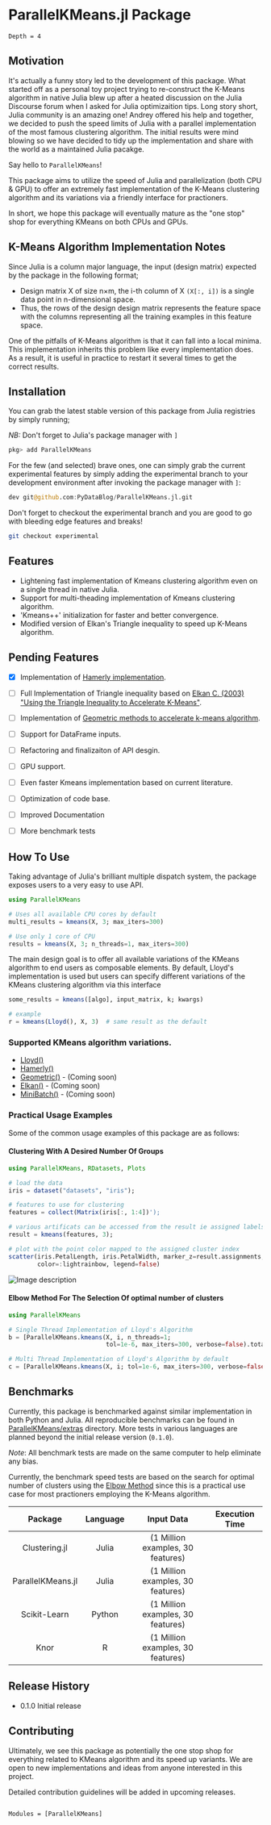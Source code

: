 # ParallelKMeans.jl Package

```@contents
Depth = 4
```

## Motivation
It's actually a funny story led to the development of this package.
What started off as a personal toy project trying to re-construct the K-Means algorithm in native Julia blew up after a heated discussion on the Julia Discourse forum when I asked for Julia optimizaition tips. Long story short, Julia community is an amazing one! Andrey offered his help and together, we decided to push the speed limits of Julia with a parallel implementation of the most famous clustering algorithm. The initial results were mind blowing so we have decided to tidy up the implementation and share with the world as a maintained Julia pacakge. 

Say hello to `ParallelKMeans`!

This package aims to utilize the speed of Julia and parallelization (both CPU & GPU) to offer an extremely fast implementation of the K-Means clustering algorithm and its variations via a friendly interface for practioners.

In short, we hope this package will eventually mature as the "one stop" shop for everything KMeans on both CPUs and GPUs.

## K-Means Algorithm Implementation Notes
Since Julia is a column major language, the input (design matrix) expected by the package in the following format;

- Design matrix X of size n×m, the i-th column of X `(X[:, i])` is a single data point in n-dimensional space.
- Thus, the rows of the design design matrix represents the feature space with the columns representing all the training examples in this feature space.

One of the pitfalls of K-Means algorithm is that it can fall into a local minima. 
This implementation inherits this problem like every implementation does.
As a result, it is useful in practice to restart it several times to get the correct results.

## Installation
You can grab the latest stable version of this package from Julia registries by simply running;

*NB:* Don't forget to Julia's package manager with `]`

```julia
pkg> add ParallelKMeans
```

For the few (and selected) brave ones, one can simply grab the current experimental features by simply adding the experimental branch to your development environment after invoking the package manager with `]`:

```julia
dev git@github.com:PyDataBlog/ParallelKMeans.jl.git
```

Don't forget to checkout the experimental branch and you are good to go with bleeding edge features and breaks!
```bash
git checkout experimental
```

## Features
- Lightening fast implementation of Kmeans clustering algorithm even on a single thread in native Julia.
- Support for multi-theading implementation of Kmeans clustering algorithm.
- 'Kmeans++' initialization for faster and better convergence.
- Modified version of Elkan's Triangle inequality to speed up K-Means algorithm.


## Pending Features
- [X] Implementation of [Hamerly implementation](https://www.researchgate.net/publication/220906984_Making_k-means_Even_Faster). 
- [ ] Full Implementation of Triangle inequality based on [Elkan C. (2003) "Using the Triangle Inequality to Accelerate
K-Means"](https://www.aaai.org/Papers/ICML/2003/ICML03-022.pdf).
- [ ] Implementation of [Geometric methods to accelerate k-means algorithm](http://cs.baylor.edu/~hamerly/papers/sdm2016_rysavy_hamerly.pdf).
- [ ] Support for DataFrame inputs.
- [ ] Refactoring and finalizaiton of API desgin.
- [ ] GPU support.
- [ ] Even faster Kmeans implementation based on current literature.
- [ ] Optimization of code base.
- [ ] Improved Documentation
- [ ] More benchmark tests


## How To Use
Taking advantage of Julia's brilliant multiple dispatch system, the package exposes users to a very easy to use API. 

```julia
using ParallelKMeans

# Uses all available CPU cores by default
multi_results = kmeans(X, 3; max_iters=300)

# Use only 1 core of CPU
results = kmeans(X, 3; n_threads=1, max_iters=300)
```

The main design goal is to offer all available variations of the KMeans algorithm to end users as composable elements. By default, Lloyd's implementation is used but users can specify different variations of the KMeans clustering algorithm via this interface

```julia
some_results = kmeans([algo], input_matrix, k; kwargs)

# example
r = kmeans(Lloyd(), X, 3)  # same result as the default 
```

### Supported KMeans algorithm variations.
- [Lloyd()](https://cs.nyu.edu/~roweis/csc2515-2006/readings/lloyd57.pdf) 
- [Hamerly()](https://www.researchgate.net/publication/220906984_Making_k-means_Even_Faster) 
- [Geometric()](http://cs.baylor.edu/~hamerly/papers/sdm2016_rysavy_hamerly.pdf) - (Coming soon)
- [Elkan()](https://www.aaai.org/Papers/ICML/2003/ICML03-022.pdf) - (Coming soon) 
- [MiniBatch()](https://www.eecs.tufts.edu/~dsculley/papers/fastkmeans.pdf) - (Coming soon)


### Practical Usage Examples
Some of the common usage examples of this package are as follows:

#### Clustering With A Desired Number Of Groups

```julia 
using ParallelKMeans, RDatasets, Plots

# load the data
iris = dataset("datasets", "iris"); 

# features to use for clustering
features = collect(Matrix(iris[:, 1:4])'); 

# various artificats can be accessed from the result ie assigned labels, cost value etc
result = kmeans(features, 3); 

# plot with the point color mapped to the assigned cluster index
scatter(iris.PetalLength, iris.PetalWidth, marker_z=result.assignments,
        color=:lightrainbow, legend=false)

```

![Image description](iris_example.jpg)

#### Elbow Method For The Selection Of optimal number of clusters
```julia
using ParallelKMeans

# Single Thread Implementation of Lloyd's Algorithm
b = [ParallelKMeans.kmeans(X, i, n_threads=1;
                           tol=1e-6, max_iters=300, verbose=false).totalcost for i = 2:10]

# Multi Thread Implementation of Lloyd's Algorithm by default
c = [ParallelKMeans.kmeans(X, i; tol=1e-6, max_iters=300, verbose=false).totalcost for i = 2:10]

```


## Benchmarks
Currently, this package is benchmarked against similar implementation in both Python and Julia. All reproducible benchmarks can be found in [ParallelKMeans/extras](https://github.com/PyDataBlog/ParallelKMeans.jl/tree/master/extras) directory. More tests in various languages are planned beyond the initial release version (`0.1.0`).

*Note*: All benchmark tests are made on the same computer to help eliminate any bias. 


Currently, the benchmark speed tests are based on the search for optimal number of clusters using the [Elbow Method](https://en.wikipedia.org/wiki/Elbow_method_(clustering)) since this is a practical use case for most practioners employing the K-Means algorithm. 


<!-- Insert Benchmark Plot Right Below -->


|      Package      | Language |             Input Data            | Execution Time |
|:-----------------:|:--------:|:---------------------------------:|:--------------:|
|   Clustering.jl   |   Julia  | (1 Million examples, 30 features) |                |
| ParallelKMeans.jl |   Julia  | (1 Million examples, 30 features) |                |
|    Scikit-Learn   |  Python  | (1 Million examples, 30 features) |                |
|        Knor       |     R    | (1 Million examples, 30 features) |                |


## Release History 
- 0.1.0 Initial release


## Contributing
Ultimately, we see this package as potentially the one stop shop for everything related to KMeans algorithm and its speed up variants. We are open to new implementations and ideas from anyone interested in this project.

Detailed contribution guidelines will be added in upcoming releases.

<!--- Insert Contribution Guidelines Below --->

```@index
```

```@autodocs
Modules = [ParallelKMeans]
```
